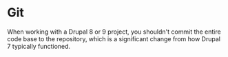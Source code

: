 # Git

When working with a Drupal 8 or 9 project, you shouldn't commit the entire code base to the repository, which is a significant change from how Drupal 7 typically functioned.